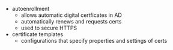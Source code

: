 - autoenrollment
	- allows automatic digital certficates in AD
	- automatically renews and requests certs 
	- used to secure HTTPS
- certificate templates
	- configurations that specify properties and settings of certs